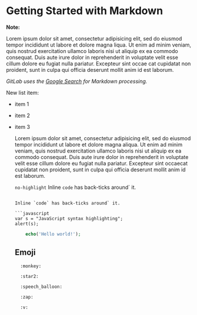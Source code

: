 # Getting Started with Markdown

**Note:**

Lorem ipsum dolor sit amet, consectetur adipisicing elit, sed do eiusmod tempor incididunt ut labore et dolore magna liqua. Ut enim ad minim veniam, quis nostrud exercitation ullamco laboris nisi ut aliquip ex ea commodo consequat. Duis aute irure dolor in reprehenderit in voluptate velit esse cillum dolore eu fugiat nulla pariatur. Excepteur sint occae cat cupidatat non proident, sunt in culpa qui officia deserunt mollit anim id est laborum.

_GitLab uses the [Google Search](https://google.com) for Markdown processing._

New list item:

- item 1
- item 2
- item 3

	Lorem ipsum dolor sit amet, consectetur adipisicing elit, sed do eiusmod tempor incididunt ut labore et dolore magna aliqua. Ut enim ad minim veniam, quis nostrud exercitation ullamco laboris nisi ut aliquip ex ea commodo consequat. Duis aute irure dolor in reprehenderit in voluptate velit esse cillum dolore eu fugiat nulla pariatur. Excepteur sint occaecat cupidatat non proident, sunt in culpa qui officia deserunt mollit anim id est laborum.

	```no-highlight```
	Inline `code` has back-ticks around` it.
	```

	Inline `code` has back-ticks around` it.
	
	```javascript
	var s = "JavaScript syntax highlighting";
	alert(s);
	```

	```php
		echo('Hello world!');
	```

	## Emoji

		:monkey:

		:star2:

		:speech_balloon:

		:zap:

		:v: